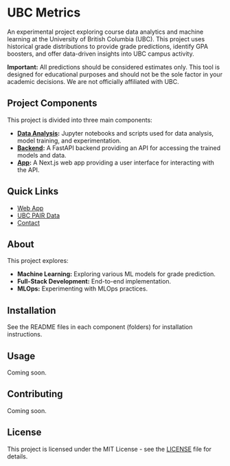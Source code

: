 # UBC Metrics

An experimental project exploring course data analytics and machine learning at the University of British Columbia (UBC). This project uses historical grade distributions to provide grade predictions, identify GPA boosters, and offer data-driven insights into UBC campus activity.

**Important:** All predictions should be considered estimates only. This tool is designed for educational purposes and should not be the sole factor in your academic decisions. We are not officially affiliated with UBC.

## Project Components

This project is divided into three main components:

- **[Data Analysis](data-analysis/README.md):** Jupyter notebooks and scripts used for data analysis, model training, and experimentation.
- **[Backend](backend/README.md):** A FastAPI backend providing an API for accessing the trained models and data.
- **[App](app/README.md):** A Next.js web app providing a user interface for interacting with the API.

## Quick Links

- [Web App](https://www.ubcmetrics.com)
- [UBC PAIR Data](https://github.com/DonneyF/UBC-PAIR-Grade-Distributions)
- [Contact](mailto:adrian@lams.cc)

## About

This project explores:

- **Machine Learning:** Exploring various ML models for grade prediction.
- **Full-Stack Development:** End-to-end implementation.
- **MLOps:** Experimenting with MLOps practices.

## Installation

See the README files in each component (folders) for installation instructions.

## Usage

Coming soon.

## Contributing

Coming soon.

## License

This project is licensed under the MIT License - see the [LICENSE](LICENSE) file for details.
